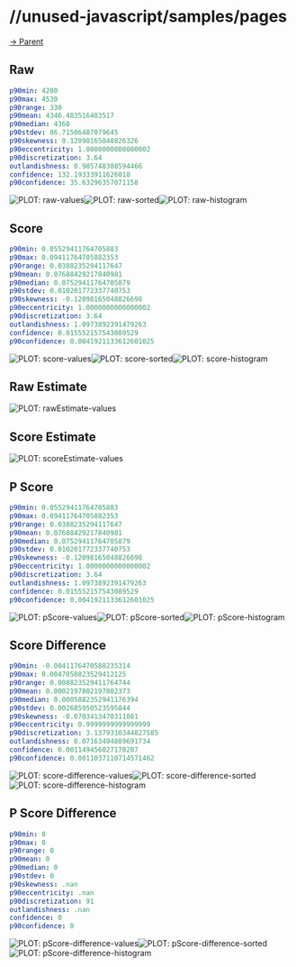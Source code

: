 
# //unused-javascript/samples/pages

[→ Parent](../..)


## Raw


```yaml
p90min: 4200
p90max: 4530
p90range: 330
p90mean: 4346.483516483517
p90median: 4360
p90stdev: 86.71506487079645
p90skewness: 0.12098165048826326
p90eccentricity: 1.0000000000000002
p90discretization: 3.64
outlandishness: 0.985748308594466
confidence: 132.19333911626018
p90confidence: 35.63296357071158

```

![PLOT: raw-values](./raw/values.svg)![PLOT: raw-sorted](./raw/sorted.svg)![PLOT: raw-histogram](./raw/histogram.svg)
## Score


```yaml
p90min: 0.05529411764705883
p90max: 0.09411764705882353
p90range: 0.0388235294117647
p90mean: 0.07688429217840981
p90median: 0.07529411764705879
p90stdev: 0.010201772337740753
p90skewness: -0.12098165048826698
p90eccentricity: 1.0000000000000002
p90discretization: 3.64
outlandishness: 1.0973892391479263
confidence: 0.015552157543089529
p90confidence: 0.0041921133612601025

```

![PLOT: score-values](./score/values.svg)![PLOT: score-sorted](./score/sorted.svg)![PLOT: score-histogram](./score/histogram.svg)
## Raw Estimate

![PLOT: rawEstimate-values](./rawEstimate/values.svg)
## Score Estimate

![PLOT: scoreEstimate-values](./scoreEstimate/values.svg)
## P Score


```yaml
p90min: 0.05529411764705883
p90max: 0.09411764705882353
p90range: 0.0388235294117647
p90mean: 0.07688429217840981
p90median: 0.07529411764705879
p90stdev: 0.010201772337740753
p90skewness: -0.12098165048826698
p90eccentricity: 1.0000000000000002
p90discretization: 3.64
outlandishness: 1.0973892391479263
confidence: 0.015552157543089529
p90confidence: 0.0041921133612601025

```

![PLOT: pScore-values](./pScore/values.svg)![PLOT: pScore-sorted](./pScore/sorted.svg)![PLOT: pScore-histogram](./pScore/histogram.svg)
## Score Difference


```yaml
p90min: -0.0041176470588235314
p90max: 0.0047058823529412125
p90range: 0.008823529411764744
p90mean: 0.0002197802197802373
p90median: 0.0005882352941176394
p90stdev: 0.002685950523595844
p90skewness: -0.0703413470311081
p90eccentricity: 0.9999999999999999
p90discretization: 3.1379310344827585
outlandishness: 0.07163494809691734
confidence: 0.001149456027170207
p90confidence: 0.0011037110714571462

```

![PLOT: score-difference-values](./score-difference/values.svg)![PLOT: score-difference-sorted](./score-difference/sorted.svg)![PLOT: score-difference-histogram](./score-difference/histogram.svg)
## P Score Difference


```yaml
p90min: 0
p90max: 0
p90range: 0
p90mean: 0
p90median: 0
p90stdev: 0
p90skewness: .nan
p90eccentricity: .nan
p90discretization: 91
outlandishness: .nan
confidence: 0
p90confidence: 0

```

![PLOT: pScore-difference-values](./pScore-difference/values.svg)![PLOT: pScore-difference-sorted](./pScore-difference/sorted.svg)![PLOT: pScore-difference-histogram](./pScore-difference/histogram.svg)
